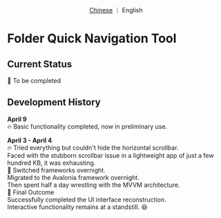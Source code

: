 <p align="center">
  <a href="https://github.com/starrydriver/FolderNavTool/blob/master/README.md">Chinese</a>
  ｜
  English
</p>

# Folder Quick Navigation Tool
## Current Status
🚧 To be completed
## Development History
**April 9**  
🔥 Basic functionality completed, now in preliminary use.

**April 3 - April 4**  
🔥 Tried everything but couldn't hide the horizontal scrollbar.  
Faced with the stubborn scrollbar issue in a lightweight app of just a few hundred KB, it was exhausting.  
🌙 Switched frameworks overnight.  
Migrated to the Avalonia framework overnight.  
Then spent half a day wrestling with the MVVM architecture.  
🎉 Final Outcome  
Successfully completed the UI interface reconstruction.  
Interactive functionality remains at a standstill. 😆

